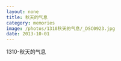 ```yaml
---
layout: none
title: 秋天的气息
category: memories
image: /photos/1310秋天的气息/_DSC0923.jpg
date: 2013-10-01
---
```

1310-秋天的气息